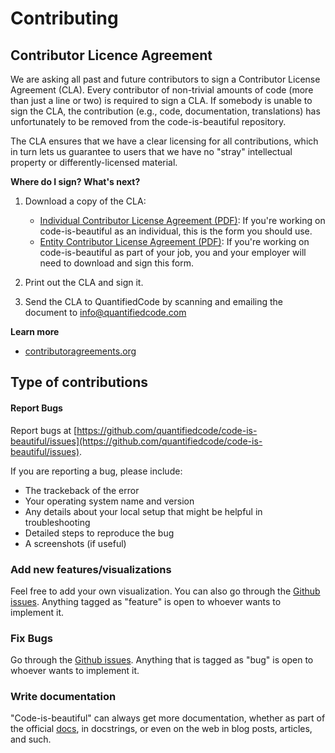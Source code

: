 # Contributing

## Contributor Licence Agreement

We are asking all past and future contributors to sign a Contributor License Agreement (CLA). Every contributor of non-trivial amounts of code (more than just a line or two) is required to sign a CLA. If somebody is unable to sign the CLA, the contribution (e.g., code, documentation, translations) has unfortunately to be removed from the code-is-beautiful repository.

The CLA ensures that we have a clear licensing for all contributions, which in turn lets us guarantee to users that we have no "stray" intellectual property or differently-licensed material.

**Where do I sign? What's next?**

1. Download a copy of the CLA:

    * [Individual Contributor License Agreement (PDF)](https://github.com/quantifiedcode/code-is-beautiful/raw/master/icla.pdf): If you're working on code-is-beautiful as an individual, this is the form you should use.
    * [Entity Contributor License Agreement (PDF)](https://github.com/quantifiedcode/code-is-beautiful/raw/master/ecla.pdf): If you're working on code-is-beautiful as part of your job, you and your employer will need to download and sign this form.

2. Print out the CLA and sign it.

3. Send the CLA to QuantifiedCode by scanning and emailing the document to [info@quantifiedcode.com](info@quantifiedcode.com)

**Learn more**

* [contributoragreements.org](http://contributoragreements.org/)

## Type of contributions

#### Report Bugs
Report bugs at [https://github.com/quantifiedcode/code-is-beautiful/issues](https://github.com/quantifiedcode/code-is-beautiful/issues).

If you are reporting a bug, please include:

* The trackeback of the error
* Your operating system name and version
* Any details about your local setup that might be helpful in troubleshooting
* Detailed steps to reproduce the bug
* A screenshots (if useful)

### Add new features/visualizations
Feel free to add your own visualization. You can also go through the [Github issues](https://github.com/quantifiedcode/code-is-beautiful/issues). Anything tagged as "feature" is open to whoever wants to implement it.

### Fix Bugs
Go through the [Github issues](https://github.com/quantifiedcode/code-is-beautiful/issues). Anything that is tagged as "bug" is open to whoever wants to implement it.

### Write documentation
"Code-is-beautiful" can always get more documentation, whether as part of the official [docs](https://docs.quantifiedcode.com), in docstrings, or even on the web in blog posts, articles, and such.
